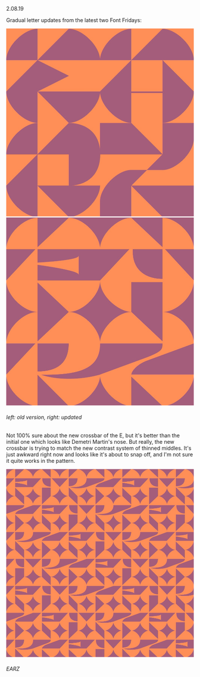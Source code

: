 <a name="02.08.19"></a>

<span class="log_date">2.08.19</span>

Gradual letter updates from the latest two Font Fridays:

<img class="half_left" src="images/02.08.19_v0.1.jpg"><img class="half_right" src="images/02.08.19_earz2.jpg">
###### left: old version, right: updated

Not 100% sure about the new crossbar of the E, but it's better than the initial one which looks like Demetri Martin's nose. But really, the new crossbar is trying to match the new contrast system of thinned middles. It's just awkward right now and looks like it's about to snap off, and I'm not sure it quite works in the pattern.

![](/images/02.08.19_earz7.jpg)
###### EARZ
